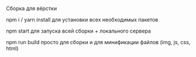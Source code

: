 Сборка для вёрстки

npm i / yarn install для установки всех необходимых пакетов

npm start для запуска всей сборки + локального сервера

npm run build просто для сборки и для минификации файлов (img, js, css, html)
